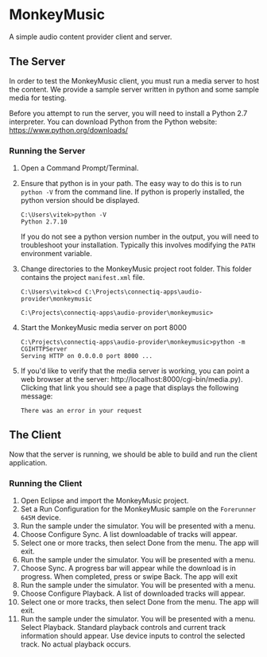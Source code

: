 # MonkeyMusic

A simple audio content provider client and server.

## The Server

In order to test the MonkeyMusic client, you must run a media server to
host the content. We provide a sample server written in python and some
sample media for testing.

Before you attempt to run the server, you will need to install a Python
2.7 interpreter. You can download Python from the Python website:
https://www.python.org/downloads/

### Running the Server

 1. Open a Command Prompt/Terminal.
 2. Ensure that python is in your path. The easy way to do this is to run
    `python -V` from the command line. If python is properly installed,
    the python version should be displayed.

    ```
    C:\Users\vitek>python -V
    Python 2.7.10
    ```

    If you do not see a python version number in the output, you will
    need to troubleshoot your installation. Typically this involves
    modifying the `PATH` environment variable.

 3. Change directories to the MonkeyMusic project root folder. This folder
    contains the project `manifest.xml` file.

    ```
    C:\Users\vitek>cd C:\Projects\connectiq-apps\audio-provider\monkeymusic

    C:\Projects\connectiq-apps\audio-provider\monkeymusic>
    ```
 4. Start the MonkeyMusic media server on port 8000

    ```
    C:\Projects\connectiq-apps\audio-provider\monkeymusic>python -m CGIHTTPServer
    Serving HTTP on 0.0.0.0 port 8000 ...
    ```

 5. If you'd like to verify that the media server is working, you can point
    a web browser at the server: http://localhost:8000/cgi-bin/media.py).
    Clicking that link you should see a page that displays the following
    message:

    ```
    There was an error in your request
    ```

## The Client

Now that the server is running, we should be able to build and run the
client application.

### Running the Client

 1. Open Eclipse and import the MonkeyMusic project.
 2. Set a Run Configuration for the MonkeyMusic sample on the
    `Forerunner 645M` device.
 3. Run the sample under the simulator. You will be presented with a
     menu.
 4. Choose Configure Sync. A list downloadable of tracks will appear.
 5. Select one or more tracks, then select Done from the menu. The app
    will exit.
 6. Run the sample under the simulator. You will be presented with a
    menu.
 7. Choose Sync. A progress bar will appear while the download is in
    progress. When completed, press or swipe Back. The app will exit
 8. Run the sample under the simulator. You will be presented with a
    menu.
 9. Choose Configure Playback. A list of downloaded tracks will appear.
10. Select one or more tracks, then select Done from the menu. The app
    will exit.
11. Run the sample under the simulator. You will be presented with a
    menu. Select Playback. Standard playback controls and current track
    information should appear. Use device inputs to control the selected
    track. No actual playback occurs.






